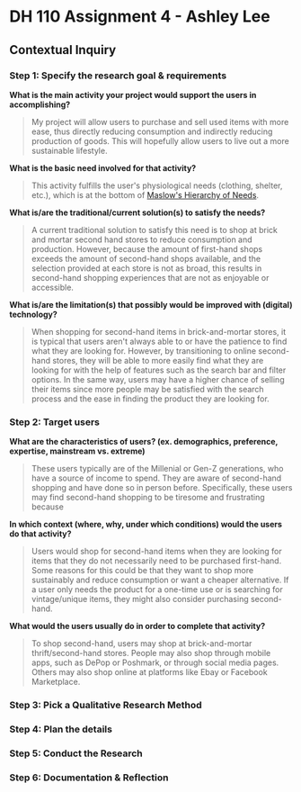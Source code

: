 # DH 110 Assignment 4 - Ashley Lee

## Contextual Inquiry

### Step 1: Specify the research goal & requirements

**What is the main activity your project would support the users in accomplishing?**
>My project will allow users to purchase and sell used items with more ease, thus directly reducing consumption and indirectly reducing production of goods. This will hopefully allow users to live out a more sustainable lifestyle. 

**What is the basic need involved for that activity?**
>This activity fulfills the user's physiological needs (clothing, shelter, etc.), which is at the bottom of [Maslow's Hierarchy of Needs](https://en.wikipedia.org/wiki/Maslow's_hierarchy_of_needs). 

**What is/are the traditional/current solution(s) to satisfy the needs?**
>A current traditional solution to satisfy this need is to shop at brick and mortar second hand stores to reduce consumption and production. However, because the amount of first-hand shops exceeds the amount of second-hand shops available, and the selection provided at each store is not as broad, this results in second-hand shopping experiences that are not as enjoyable or accessible. 

**What is/are the limitation(s) that possibly would be improved with (digital) technology?**
>When shopping for second-hand items in brick-and-mortar stores, it is typical that users aren't always able to or have the patience to find what they are looking for. However, by transitioning to online second-hand stores, they will be able to more easily find what they are looking for with the help of features such as the search bar and filter options. In the same way, users may have a higher chance of selling their items since more people may be satisfied with the search process and the ease in finding the product they are looking for. 

### Step 2: Target users

**What are the characteristics of users? (ex. demographics, preference, expertise, mainstream vs. extreme)**
>These users typically are of the Millenial or Gen-Z generations, who have a source of income to spend. They are aware of second-hand shopping and have done so in person before. Specifically, these users may find second-hand shopping to be tiresome and frustrating because 

**In which context (where, why, under which conditions) would the users do that activity?**
>Users would shop for second-hand items when they are looking for items that they do not necessarily need to be purchased first-hand. Some reasons for this could be that they want to shop more sustainably and reduce consumption or want a cheaper alternative. If a user only needs the product for a one-time use or is searching for vintage/unique items, they might also consider purchasing second-hand. 

**What would the users usually do in order to complete that activity?**
>To shop second-hand, users may shop at brick-and-mortar thrift/second-hand stores. People may also shop through mobile apps, such as DePop or Poshmark, or through social media pages. Others may also shop online at platforms like Ebay or Facebook Marketplace.  

### Step 3: Pick a Qualitative Research Method

### Step 4: Plan the details

### Step 5: Conduct the Research

### Step 6: Documentation & Reflection
